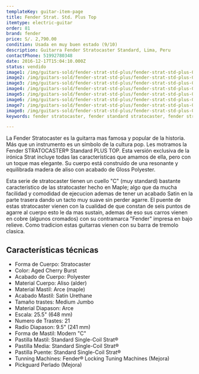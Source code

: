```yaml
---
templateKey: guitar-item-page
title: Fender Strat. Std. Plus Top
itemtype: electric-guitar
order: 81
brand: fender
price: S/. 2,790.00
condition: Usada en muy buen estado (9/10)
description: Guitarra Fender Stratocaster Standard, Lima, Peru
contactPhone: 51992780348
date: 2016-12-17T15:04:10.000Z
status: vendido
image1: /img/guitars-sold/fender-strat-std-plus/fender-strat-std-plus-01-sold.jpg
image2: /img/guitars-sold/fender-strat-std-plus/fender-strat-std-plus-02-sold.jpg
image3: /img/guitars-sold/fender-strat-std-plus/fender-strat-std-plus-03-sold.jpg
image4: /img/guitars-sold/fender-strat-std-plus/fender-strat-std-plus-04-sold.jpg
image5: /img/guitars-sold/fender-strat-std-plus/fender-strat-std-plus-05-sold.jpg
image6: /img/guitars-sold/fender-strat-std-plus/fender-strat-std-plus-06-sold.jpg
image7: /img/guitars-sold/fender-strat-std-plus/fender-strat-std-plus-07-sold.jpg
image8: /img/guitars-sold/fender-strat-std-plus/fender-strat-std-plus-08-sold.jpg
keywords: fender stratocaster, fender standard stratocaster, fender stratocaster

---
```

La Fender Stratocaster es la guitarra mas famosa y popular de la historia. Más que un instrumento es un símbolo de la cultura pop. Les motramos la Fender STRATOCASTER® Standard PLUS TOP. Esta versión exclusiva de la irónica Strat incluye todas las características que amamos de ella, pero con un toque mas elegante. Su cuerpo está construido de una resonante y equilibrada madera de aliso con acabado de Gloss Polyester.

Esta serie de stratocaster tienen un cuello "C" (muy standard) bastante caracteristico de las stratocaster hecho en Maple; algo que da mucha facilidad y comodidad de ejecucion ademas de tener un acabado Satin en la parte trasera dando un tacto muy suave sin perder agarre. El puente de estas stratocaster vienen con la cualidad de que constan de seis puntos de agarre al cuerpo esto le da mas sustain, ademas de eso sus carros vienen en cobre (algunos cromados) con su contramarca "Fender" impresa en bajo relieve. Como tradicion estas guitarras vienen con su barra de tremolo clasica.

## Características técnicas

* Forma de Cuerpo: Stratocaster
* Color: Aged Cherry Burst
* Acabado de Cuerpo: Polyester
* Material Cuerpo: Aliso (alder)
* Material Mastil: Arce (maple)
* Acabado Mastil: Satin Urethane
* Tamaño trastes: Medium Jumbo
* Material Diapason: Arce
* Escala: 25.5" (648 mm)
* Numero de Trastes: 21
* Radio Diapason: 9.5" (241 mm)
* Forma de Mastil: Modern "C"
* Pastilla Mastil: Standard Single-Coil Strat®
* Pastilla Media: Standard Single-Coil Strat®
* Pastilla Puente: Standard Single-Coil Strat®
* Tunning Machines: Fender® Locking Tuning Machines (Mejora)
* Pickguard Perlado (Mejora)